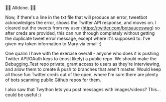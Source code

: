 🙌🏼 Alldone. 🙌🏼

Now, if there's a line in the txt file that will produce an error, tweetbot acknowledges the error, shows the Twitter API response, and moves on. I cleared out the tweets from my user (https://twitter.com/botsauceswag) so after creds are provided, this can run through completely without getting the duplicate tweet error message, except where it's supposed to. I've given my token information to Mary via email :)

One qualm I have with the exercise overall - anyone who does it is pushing Twitter API/OAuth keys to (most likely) a public repo. We should make the Debugging_Test repo private, grant access to users as they're interviewing, and allow them to create & push to branches that aren't master. Would keep all those fun Twitter creds out of the open, where I'm sure there are plenty of bots scanning public Github repos for them.

I also saw that Twython lets you post messages with images/videos? This... could be useful :)
